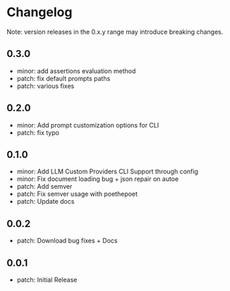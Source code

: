 # Changelog
Note: version releases in the 0.x.y range may introduce breaking changes.

## 0.3.0

- minor: add assertions evaluation method
- patch: fix default prompts paths
- patch: various fixes

## 0.2.0

- minor: Add prompt customization options for CLI
- patch: fix typo

## 0.1.0

- minor: Add LLM Custom Providers CLI Support through config
- minor: Fix document loading bug + json repair on autoe
- patch: Add semver
- patch: Fix semver usage with poethepoet
- patch: Update docs

## 0.0.2

- patch: Download bug fixes + Docs

## 0.0.1

- patch: Initial Release
